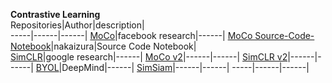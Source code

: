 **Contrastive Learning**  
Repositories|Author|description|    
-----|------|------| 
[MoCo](https://github.com/facebookresearch/moco)|facebook research|------| 
[MoCo Source-Code-Notebook](https://github.com/nakaizura/Source-Code-Notebook/tree/master/MoCo)|nakaizura|Source Code Notebook|   
[SimCLR](https://github.com/google-research/simclr)|google research|------| 
[MoCo v2]()|------|------| 
[SimCLR v2]()|------|------| 
[BYOL]()|DeepMind|------| 
[SimSiam]()|------|------| 
-----|------|------| 
